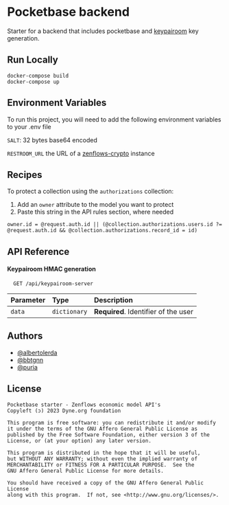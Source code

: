 # Pocketbase backend

Starter for a backend that includes pocketbase and [keypairoom](https://github.com/LedgerProject/keypairoom) key generation.

## Run Locally

```
docker-compose build
docker-compose up
```

## Environment Variables

To run this project, you will need to add the following environment variables to your .env file

`SALT`: 32 bytes base64 encoded

`RESTROOM_URL` the URL of a [zenflows-crypto](https://github.com/interfacerproject/zenflows-crypto) instance

## Recipes

To protect a collection using the `authorizations` collection:

1. Add an `owner` attribute to the model you want to protect
2. Paste this string in the API rules section, where needed

```
owner.id = @request.auth.id || (@collection.authorizations.users.id ?= @request.auth.id && @collection.authorizations.record_id = id)
```

## API Reference

#### Keypairoom HMAC generation

```http
  GET /api/keypairoom-server
```

| Parameter | Type         | Description                          |
| :-------- | :----------- | :----------------------------------- |
| `data`    | `dictionary` | **Required**. Identifier of the user |

## Authors

-   [@albertolerda](https://github.com/albertolerda)
-   [@bbtgnn](https://github.com/bbtgnn)
-   [@puria](https://github.com/puria)

## License

```
Pocketbase starter - Zenflows economic model API's
Copyleft (ɔ) 2023 Dyne.org foundation

This program is free software: you can redistribute it and/or modify
it under the terms of the GNU Affero General Public License as
published by the Free Software Foundation, either version 3 of the
License, or (at your option) any later version.

This program is distributed in the hope that it will be useful,
but WITHOUT ANY WARRANTY; without even the implied warranty of
MERCHANTABILITY or FITNESS FOR A PARTICULAR PURPOSE.  See the
GNU Affero General Public License for more details.

You should have received a copy of the GNU Affero General Public License
along with this program.  If not, see <http://www.gnu.org/licenses/>.

```

